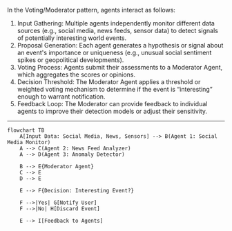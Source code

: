 In the Voting/Moderator pattern, agents interact as follows:
1. Input Gathering: Multiple agents independently monitor different data sources (e.g., social media, news feeds, sensor data) to detect signals of potentially interesting world events.
1. Proposal Generation: Each agent generates a hypothesis or signal about an event's importance or uniqueness (e.g., unusual social sentiment spikes or geopolitical developments).
1. Voting Process: Agents submit their assessments to a Moderator Agent, which aggregates the scores or opinions.
1. Decision Threshold: The Moderator Agent applies a threshold or weighted voting mechanism to determine if the event is “interesting” enough to warrant notification.
1. Feedback Loop: The Moderator can provide feedback to individual agents to improve their detection models or adjust their sensitivity.

-----

```mermaid
flowchart TB
    A[Input Data: Social Media, News, Sensors] --> B(Agent 1: Social Media Monitor)
    A --> C(Agent 2: News Feed Analyzer)
    A --> D(Agent 3: Anomaly Detector)

    B --> E{Moderator Agent}
    C --> E
    D --> E

    E --> F{Decision: Interesting Event?}

    F -->|Yes| G[Notify User]
    F -->|No| H[Discard Event]

    E --> I[Feedback to Agents]
```
